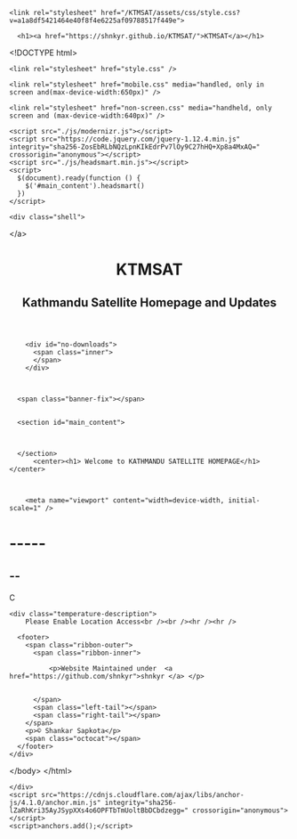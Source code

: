 



<!DOCTYPE html>
<html lang="en-US">
  <head>
    <meta charset="UTF-8">
    <meta http-equiv="X-UA-Compatible" content="IE=edge">
    <meta name="viewport" content="width=device-width, initial-scale=1">

<!-- Begin Jekyll SEO tag v2.5.0 -->
<title>KTMSAT | Kathmandu Satellite Homepage and Updates</title>
<meta name="generator" content="Jekyll v3.8.5" />
<meta property="og:title" content="KTMSAT" />
<meta property="og:locale" content="en_US" />
<meta name="description" content="Kathmandu Satellite Homepage and Updates" />
<meta property="og:description" content="Kathmandu Satellite Homepage and Updates" />
<link rel="canonical" href="https://shnkyr.github.io/KTMSAT/" />
<meta property="og:url" content="https://shnkyr.github.io/KTMSAT/" />
<meta property="og:site_name" content="KTMSAT" />
<script type="application/ld+json">
{"@type":"WebSite","headline":"KTMSAT","url":"https://shnkyr.github.io/KTMSAT/","name":"KTMSAT","description":"Kathmandu Satellite Homepage and Updates","@context":"http://schema.org"}</script>
<!-- End Jekyll SEO tag -->

    <link rel="stylesheet" href="/KTMSAT/assets/css/style.css?v=a1a8df5421464e40f8f4e6225af09788517f449e">
  </head>
  <body>
    <div class="container-lg px-3 my-5 markdown-body">
      
      <h1><a href="https://shnkyr.github.io/KTMSAT/">KTMSAT</a></h1>
      

      
<p>&lt;!DOCTYPE html&gt;</p>
<html lang="en-US">
  <head>
    <meta charset="utf-8" />
    <meta http-equiv="X-UA-Compatible" content="IE=edge" />
  
	
    <link rel="stylesheet" href="style.css" />
	
    <link rel="stylesheet" href="mobile.css" media="handled, only in screen and(max-device-width:650px)" />
	
    <link rel="stylesheet" href="non-screen.css" media="handheld, only screen and (max-device-width:640px)" />

    <script src="./js/modernizr.js"></script>
    <script src="https://code.jquery.com/jquery-1.12.4.min.js" integrity="sha256-ZosEbRLbNQzLpnKIkEdrPv7lOy9C27hHQ+Xp8a4MxAQ=" crossorigin="anonymous"></script>
    <script src="./js/headsmart.min.js"></script>
    <script>
      $(document).ready(function () {
        $('#main_content').headsmart()
      })
    </script>

<!-- Begin Jekyll SEO tag v2.5.0 -->
<title>Welcome to KATHMANDU SATELLITE | KTMSAT</title>
<meta name="generator" content="Jekyll v3.8.5" />
<meta property="og:title" content="Welcome to KATHMANDU SATELLITE" />
<meta property="og:locale" content="en_US" />
<meta name="description" content="Kathmandu Satellite Homepage and Updates" />
<meta property="og:description" content="Kathmandu Satellite Homepage and Updates" />
<link rel="canonical" href="https://shnkyr.github.io/KTMSAT/" />
<meta property="og:url" content="https://shnkyr.github.io/KTMSAT/" />
<meta property="og:site_name" content="KTMSAT" />
<script type="application/ld+json">
{"@type":"WebSite","headline":"Welcome to KATHMANDU SATELLITE","url":"https://shnkyr.github.io/KTMSAT/","name":"KTMSAT","description":"Kathmandu Satellite Homepage and Updates","@context":"http://schema.org"}</script>
<!-- End Jekyll SEO tag -->

  </head>

  <body>
    
    <div class="shell">
 
  &lt;/a&gt;
      <header>
        <span class="ribbon-outer">
          <span class="ribbon-inner">
            <h1>KTMSAT</h1>
            <h2>Kathmandu Satellite Homepage and Updates</h2>
          </span>
          <span class="left-tail"></span>
          <span class="right-tail"></span>
        </span>
      </header>

      
        <div id="no-downloads">
          <span class="inner">
          </span>
        </div>
      
	  
	  
      <span class="banner-fix"></span>


      <section id="main_content">
        


      </section>
	      <center><h1> Welcome to KATHMANDU SATELLITE HOMEPAGE</h1></center>
		  
	  
	  
	    <meta name="viewport" content="width=device-width, initial-scale=1" />
<link rel="stylesheet" type="text/css" media="screen" href="style1.css" />
    <script src="up.js"></script>
    <script src="down.js"></script>

   <div class="location">
        <h1 class="location-timezone"> -----</h1>
        <canvas class="icon" width="128" height="128"></canvas>
    </div>
    <div class="temperature">
        <div class="degree-section">
        <h2 class="temperature-degree">-- </h2>
            <span>C</span>
    </div>
 
    <div class="temperature-description">
        Please Enable Location Access<br /><br /><hr /><hr />
   
   
</div>
    


      <footer>
        <span class="ribbon-outer">
          <span class="ribbon-inner">
            
              <p>Website Maintained under  <a href="https://github.com/shnkyr">shnkyr </a> </p>
            
            
          </span>
          <span class="left-tail"></span>
          <span class="right-tail"></span>
        </span>
        <p>© Shankar Sapkota</p>
        <span class="octocat"></span>
      </footer>
    </div>

    
  &lt;/body&gt;
&lt;/html&gt;

    

</div></body></html>


      
    </div>
    <script src="https://cdnjs.cloudflare.com/ajax/libs/anchor-js/4.1.0/anchor.min.js" integrity="sha256-lZaRhKri35AyJSypXXs4o6OPFTbTmUoltBbDCbdzegg=" crossorigin="anonymous"></script>
    <script>anchors.add();</script>
    
  </body>
</html>
